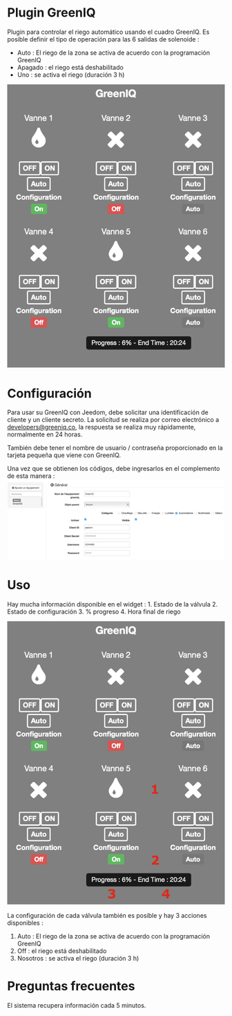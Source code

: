 # Plugin GreenIQ 

Plugin para controlar el riego automático usando el cuadro GreenIQ. Es posible definir el tipo de operación para las 6 salidas de solenoide : 

- Auto : El riego de la zona se activa de acuerdo con la programación GreenIQ 
- Apagado : el riego está deshabilitado 
- Uno : se activa el riego (duración 3 h)

![greeniq screenshot1](./images/greeniq_screenshot1.png)

# Configuración 

Para usar su GreenIQ con Jeedom, debe solicitar una identificación de cliente y un cliente secreto. La solicitud se realiza por correo electrónico a <developers@greeniq.co>, la respuesta se realiza muy rápidamente, normalmente en 24 horas.

También debe tener el nombre de usuario / contraseña proporcionado en la tarjeta pequeña que viene con GreenIQ.

Una vez que se obtienen los códigos, debe ingresarlos en el complemento de esta manera : ![greeniq1](./images/greeniq1.png)

# Uso 

Hay mucha información disponible en el widget : 1. Estado de la válvula 2. Estado de configuración 3. % progreso 4. Hora final de riego

![greeniq2](./images/greeniq2.png)

La configuración de cada válvula también es posible y hay 3 acciones disponibles :

1. Auto : El riego de la zona se activa de acuerdo con la programación GreenIQ
2. Off : el riego está deshabilitado
3. Nosotros : se activa el riego (duración 3 h)

# Preguntas frecuentes 

El sistema recupera información cada 5 minutos.
